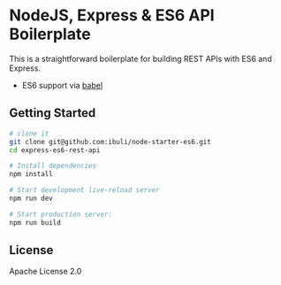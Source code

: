 NodeJS, Express & ES6 API Boilerplate
==================================

This is a straightforward boilerplate for building REST APIs with ES6 and Express.

- ES6 support via [babel](https://babeljs.io)

Getting Started
---------------

```sh
# clone it
git clone git@github.com:ibuli/node-starter-es6.git
cd express-es6-rest-api

# Install dependencies
npm install

# Start development live-reload server
npm run dev

# Start production server:
npm run build
```

License
-------
Apache License 2.0